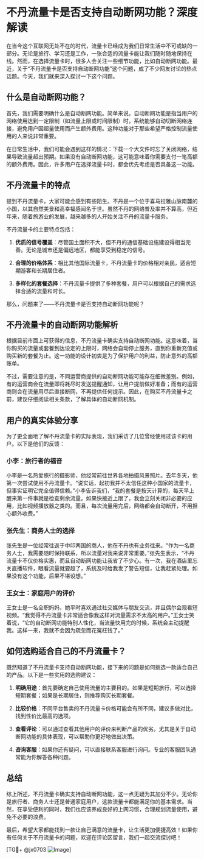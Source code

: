 # 不丹流量卡是否支持自动断网功能？深度解读

在当今这个互联网无处不在的时代，流量卡已经成为我们日常生活中不可或缺的一部分。无论是旅行、学习还是工作，一张合适的流量卡能让我们随时随地保持在线。然而，在选择流量卡时，很多人会关注一些细节功能，比如自动断网功能。最近，关于“不丹流量卡是否支持自动断网功能”这个问题，成了不少网友讨论的热点话题。今天，我们就来深入探讨一下这个问题。

## 什么是自动断网功能？

首先，我们需要明确什么是自动断网功能。简单来说，自动断网功能是指当用户的网络使用达到一定限制（如流量上限或时间限制）时，系统能够自动切断网络连接，避免用户因超量使用而产生额外费用。这种功能对于那些希望严格控制流量使用的人来说非常重要。

在日常生活中，我们可能会遇到这样的情况：下载一个大文件时忘了关闭网络，结果导致流量超出预期。如果没有自动断网功能，这可能意味着你需要支付一笔高额的额外费用。因此，许多用户在选择流量卡时，都会优先考虑是否具备这一功能。

## 不丹流量卡的特点

提到不丹流量卡，大家可能会感到有些陌生。不丹是一个位于喜马拉雅山脉南麓的小国，以其自然美景和高幸福感闻名于世。虽然不丹的网络普及率并不算高，但近年来，随着旅游业的发展，越来越多的人开始关注不丹的流量卡服务。

不丹流量卡的主要特点包括：

1. **优质的信号覆盖**：尽管国土面积不大，但不丹的通信基础设施建设得相当完善。无论是城市还是偏远地区，都能享受到稳定的信号。
   
2. **合理的价格体系**：相比其他国际流量卡，不丹流量卡的价格相对亲民，适合短期游客和长期居住者。
   
3. **多样化的套餐选择**：不丹流量卡提供了多种套餐，用户可以根据自己的需求选择合适的流量和时长。

那么，问题来了——不丹流量卡是否支持自动断网功能呢？

## 不丹流量卡的自动断网功能解析

根据目前市面上可获得的信息，不丹流量卡确实支持自动断网功能。这意味着，当你购买的流量或套餐到达设定的上限时，网络会自动停止服务，直到你重新充值或购买新的套餐为止。这一功能的设计初衷是为了保护用户的利益，防止意外的高额账单。

不过，需要注意的是，不同运营商提供的自动断网功能可能存在细微差别。例如，有的运营商会在流量即将耗尽时发送提醒通知，让用户提前做好准备；而有的运营商则会在流量用尽后直接断网，不再提供任何提示。因此，在购买不丹流量卡之前，建议仔细阅读相关条款，了解具体的自动断网机制。

## 用户的真实体验分享

为了更全面地了解不丹流量卡的实际表现，我们采访了几位曾经使用过该卡的用户。以下是他们的反馈：

### 小李：旅行者的福音

小李是一名热爱旅行的摄影师，他经常前往世界各地拍摄风景照片。去年冬天，他第一次尝试使用不丹流量卡。“说实话，起初我并不太信任这种小国家的流量卡，但事实证明它完全值得信赖。”小李告诉我们，“我的套餐是按天计算的，每天早上醒来第一件事就是检查剩余流量。如果快接近上限了，我会立刻关闭非必要的应用，比如视频播放器之类的。而且，每次流量用完后，网络都会自动断开，不用担心额外收费。”

### 张先生：商务人士的选择

张先生是一位经常往返于中印两国的商人，他在不丹也有业务往来。“作为一名商务人士，我需要随时保持联系，所以流量对我来说非常重要。”张先生表示，“不丹流量卡不仅价格实惠，而且自动断网功能让我省了不少心。有一次，我在酒店里忘关直播软件，眼看流量就要超了，系统及时给我发了警告短信，让我赶紧处理。如果没有这个功能，后果不堪设想。”

### 王女士：家庭用户的评价

王女士是一名全职妈妈，她平时喜欢通过社交媒体与朋友交流，并且偶尔会观看短视频。“我觉得不丹流量卡非常适合像我这样对流量需求不太高的用户。”王女士笑着说，“它的自动断网功能特别人性化，当流量快用完的时候，系统会主动提醒我。这样一来，我就不会因为疏忽而花冤枉钱了。”

## 如何选购适合自己的不丹流量卡？

既然知道了不丹流量卡支持自动断网功能，接下来的问题是如何挑选一款适合自己的产品。以下是一些实用的选购建议：

1. **明确用途**：首先要确定自己使用流量的主要目的。如果是短期旅行，可以选择短期套餐；如果是长期居住，则推荐购买长期套餐。

2. **比较价格**：不同平台售卖的不丹流量卡价格可能会有所不同，建议多做对比，找到性价比最高的选项。

3. **查看评论**：可以通过查看其他用户的评价来判断产品的优劣。尤其是关于自动断网功能的具体表现，可以帮助你更好地做出决策。

4. **咨询客服**：如果你还有疑问，可以直接联系客服进行询问。专业的客服团队通常能为你解答各种问题。

## 总结

综上所述，不丹流量卡确实支持自动断网功能，这一点无疑为其加分不少。无论你是旅行者、商务人士还是普通家庭用户，这款流量卡都能满足你的基本需求。当然，在享受便利的同时，我们也应该养成良好的上网习惯，合理规划流量使用，避免不必要的浪费。

最后，希望大家都能找到一款让自己满意的流量卡，让生活更加便捷高效！如果你有任何关于不丹流量卡的问题，欢迎在评论区留言，我们一起交流探讨吧！

[TG💪+ @jx0703 ![Image](https://github.com/user-attachments/assets/dbca1d08-cadb-493c-b0ec-ad6f7a83f270)]